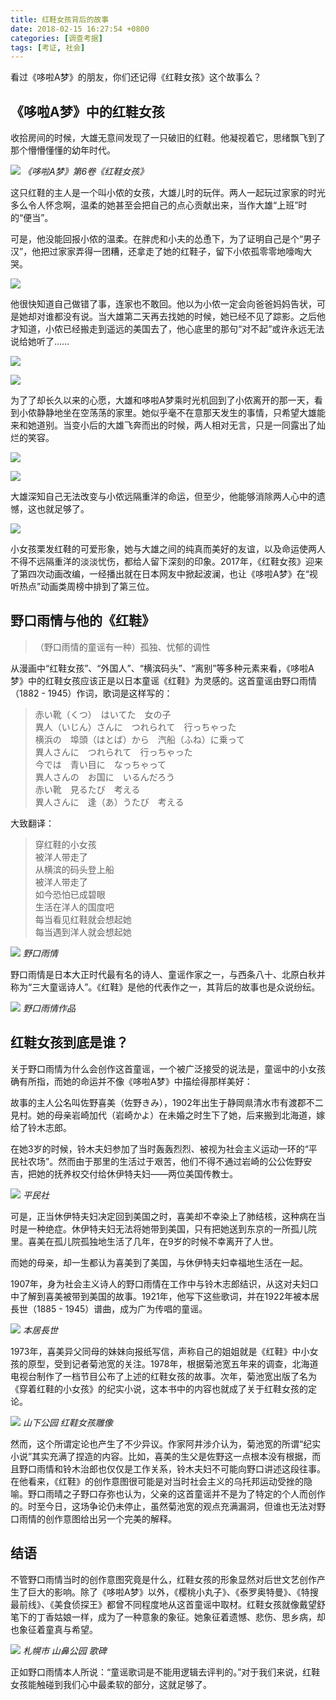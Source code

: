 ```yaml
---
title: 红鞋女孩背后的故事
date: 2018-02-15 16:27:54 +0800
categories: [调查考据]
tags: [考证, 社会]
---
```



看过《哆啦A梦》的朋友，你们还记得《红鞋女孩》这个故事么？

## **《哆啦A梦》中的红鞋女孩**

收拾房间的时候，大雄无意间发现了一只破旧的红鞋。他凝视着它，思绪飘飞到了那个懵懵懂懂的幼年时代。

![](https://pica.zhimg.com/80/v2-0401c7415af25784186ffb39c756f61b_1440w.jpg?source=d16d100b)
_《哆啦A梦》第6卷《红鞋女孩》_

这只红鞋的主人是一个叫小侬的女孩，大雄儿时的玩伴。两人一起玩过家家的时光多么令人怀念啊，温柔的她甚至会把自己的点心贡献出来，当作大雄“上班”时的“便当”。

可是，他没能回报小侬的温柔。在胖虎和小夫的怂恿下，为了证明自己是个“男子汉”，他把过家家弄得一团糟，还拿走了她的红鞋子，留下小侬孤零零地嚎啕大哭。

![](https://pic1.zhimg.com/80/v2-6dfdfec2eed18f43c5456bf34569cf48_1440w.jpg?source=d16d100b)

他很快知道自己做错了事，连家也不敢回。他以为小侬一定会向爸爸妈妈告状，可是她却对谁都没有说。当大雄第二天再去找她的时候，她已经不见了踪影。之后他才知道，小侬已经搬走到遥远的美国去了，他心底里的那句“对不起”或许永远无法说给她听了……

![](https://pic1.zhimg.com/80/v2-9adce976e4026775c183a407633029f8_1440w.jpg?source=d16d100b)

![](https://pic2.zhimg.com/80/v2-acb67a24a77c325fae6f0bde3c295262_1440w.jpg?source=d16d100b)

为了了却长久以来的心愿，大雄和哆啦A梦乘时光机回到了小侬离开的那一天，看到小侬静静地坐在空荡荡的家里。她似乎毫不在意那天发生的事情，只希望大雄能来和她道别。当变小后的大雄飞奔而出的时候，两人相对无言，只是一同露出了灿烂的笑容。

![](https://pica.zhimg.com/80/v2-51ec20aefa63bd42dc481988b8e12a9c_1440w.jpg?source=d16d100b)

![](https://picx.zhimg.com/80/v2-0dee0103f582185f444b6a053b370332_1440w.jpg?source=d16d100b)

大雄深知自己无法改变与小侬远隔重洋的命运，但至少，他能够消除两人心中的遗憾，这也就足够了。

![](https://pic3.zhimg.com/80/v2-f160f0f81f4a151c64fc0f99df1d3487_1440w.jpg?source=d16d100b)

小女孩栗发红鞋的可爱形象，她与大雄之间的纯真而美好的友谊，以及命运使两人不得不远隔重洋的淡淡忧伤，都给人留下深刻的印象。2017年，《红鞋女孩》迎来了第四次动画改编，一经播出就在日本网友中掀起波澜，也让《哆啦A梦》在“视听热点”动画类周榜中排到了第三位。

## 野口雨情与他的《红鞋》

> （野口雨情的童谣有一种）孤独、忧郁的调性

从漫画中“红鞋女孩”、“外国人”、“横滨码头”、“离别”等多种元素来看，《哆啦A梦》中的红鞋女孩应该正是以日本童谣《红鞋》为灵感的。这首童谣由野口雨情（1882 - 1945）作词，歌词是这样写的：

> 赤い靴（くつ）　はいてた　女の子  
> 異人（いじん）さんに　つれられて　行っちゃった  
> 横浜の　埠頭（はとば）から　汽船（ふね）に乗って  
> 異人さんに　つれられて　行っちゃった  
> 今では　青い目に　なっちゃって  
> 異人さんの　お国に　いるんだろう  
> 赤い靴　見るたび　考える  
> 異人さんに　逢（あ）うたび　考える

大致翻译：

> 穿红鞋的小女孩  
> 被洋人带走了  
> 从横滨的码头登上船  
> 被洋人带走了  
> 如今恐怕已成碧眼  
> 生活在洋人的国度吧  
> 每当看见红鞋就会想起她  
> 每当遇到洋人就会想起她

![](https://pic1.zhimg.com/80/v2-a142d4bcdd447d60c548d1bfe207b9b2_1440w.jpg?source=d16d100b)
_野口雨情_

野口雨情是日本大正时代最有名的诗人、童谣作家之一，与西条八十、北原白秋并称为“三大童谣诗人”。《红鞋》是他的代表作之一，其背后的故事也是众说纷纭。

![](https://pica.zhimg.com/80/v2-6941a4391f41f1a3d254affbf26733bf_1440w.jpg?source=d16d100b)
_野口雨情作品_

## 红鞋女孩到底是谁？

关于野口雨情为什么会创作这首童谣，一个被广泛接受的说法是，童谣中的小女孩确有所指，而她的命运并不像《哆啦A梦》中描绘得那样美好：

故事的主人公名叫佐野喜美（佐野きみ），1902年出生于静岡県清水市有渡郡不二見村。她的母亲岩崎加代（岩崎かよ）在未婚之时生下了她，后来搬到北海道，嫁给了铃木志郎。

在她3岁的时候，铃木夫妇参加了当时轰轰烈烈、被视为社会主义运动一环的“平民社农场”。然而由于那里的生活过于艰苦，他们不得不通过岩崎的公公佐野安吉，把她的抚养权交付给休伊特夫妇——两位美国传教士。

![](https://pic1.zhimg.com/80/v2-671d88432ffc364a082fb22e5837dec0_1440w.jpg?source=d16d100b)
_平民社_

可是，正当休伊特夫妇决定回到美国之时，喜美却不幸染上了肺结核，这种病在当时是一种绝症。休伊特夫妇无法将她带到美国，只有把她送到东京的一所孤儿院里。喜美在孤儿院孤独地生活了几年，在9岁的时候不幸离开了人世。

而她的母亲，却一生都认为喜美到了美国，与休伊特夫妇幸福地生活在一起。

1907年，身为社会主义诗人的野口雨情在工作中与铃木志郎结识，从这对夫妇口中了解到喜美被带到美国的故事。1921年，他写下这些歌词，并在1922年被本居長世（1885 - 1945）谱曲，成为广为传唱的童谣。

![](https://pica.zhimg.com/80/v2-26b58a6156eda91e8a0ef939b4676ad3_1440w.jpg?source=d16d100b)
_本居長世_

1973年，喜美异父同母的妹妹向报纸写信，声称自己的姐姐就是《红鞋》中小女孩的原型，受到记者菊池宽的关注。1978年，根据菊池宽五年来的调查，北海道电视台制作了一档节目公布了上述的红鞋女孩的故事。次年，菊池宽出版了名为《穿着红鞋的小女孩》的纪实小说，这本书中的内容也就成了关于红鞋女孩的定论。

![](https://pic3.zhimg.com/80/v2-ec845816b9327ff086d534123a05c241_1440w.jpg?source=d16d100b)
_山下公园 红鞋女孩雕像_

然而，这个所谓定论也产生了不少异议。作家阿井涉介认为，菊池宽的所谓“纪实小说”其实充满了捏造的内容。比如，喜美的生父是佐野这一点根本没有根据，而且野口雨情和铃木治郎也仅仅是工作关系，铃木夫妇不可能向野口讲述这段往事。在他看来，《红鞋》的创作意图很可能是对当时社会主义的乌托邦运动受挫的隐喻。野口雨晴之子野口存弥也认为，父亲的这首童谣并不是为了特定的个人而创作的。时至今日，这场争论仍未停止，虽然菊池宽的观点充满漏洞，但谁也无法对野口雨情的创作意图给出另一个完美的解释。

## 结语

不管野口雨情当时的创作意图究竟是什么，红鞋女孩的形象显然对后世文艺创作产生了巨大的影响。除了《哆啦A梦》以外，《樱桃小丸子》、《泰罗奥特曼》、《特搜最前线》、《美食侦探王》都曾不同程度地从这首童谣中取材。红鞋女孩就像戴望舒笔下的丁香姑娘一样，成为了一种意象的象征。她象征着遗憾、悲伤、思乡病，却也象征着童真与希望。

![](https://picx.zhimg.com/80/v2-921b66b6c5de5730694500070fec1195_1440w.jpg?source=d16d100b)
_札幌市 山鼻公园 歌碑_

正如野口雨情本人所说：“童谣歌词是不能用逻辑去评判的。”对于我们来说，红鞋女孩能触碰到我们心中最柔软的部分，这就足够了。